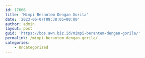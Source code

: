 ```yaml
---
id: 17666
title: 'Mimpi Berantem Dengan Gorila'
date: '2023-06-07T09:38:05+00:00'
author: admin
layout: post
guid: 'https://bos.awn.biz.id/mimpi-berantem-dengan-gorila/'
permalink: /mimpi-berantem-dengan-gorila/
categories:
    - Uncategorized
---
```


